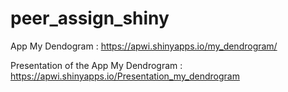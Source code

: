 ﻿# peer_assign_shiny

App My Dendogram : https://apwi.shinyapps.io/my_dendrogram/

Presentation of the App My Dendrogram : https://apwi.shinyapps.io/Presentation_my_dendrogram
